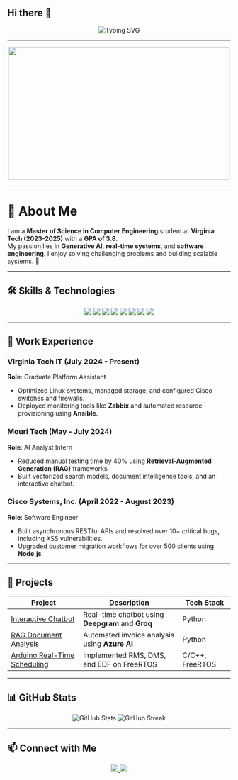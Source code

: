 ## Hi there 👋

<!--
**SabarishMN/SabarishMN** is a ✨ _special_ ✨ repository because its `README.md` (this file) appears on your GitHub profile.

Here are some ideas to get you started:

- 🔭 I’m currently working on ...
- 🌱 I’m currently learning ...
- 👯 I’m looking to collaborate on ...
- 🤔 I’m looking for help with ...
- 💬 Ask me about ...
- 📫 How to reach me: ...
- 😄 Pronouns: ...
- ⚡ Fun fact: ...
-->

<div align="center">
  <img src="https://readme-typing-svg.herokuapp.com?font=Fira+Code&size=30&duration=4000&pause=1000&color=F75C7E&center=true&width=435&lines=Hi%2C+I'm+Sabarish+Muthumani!;Welcome+to+my+GitHub+Profile!" alt="Typing SVG" />
</div>

---

<div align="center">
  <img src="https://media.giphy.com/media/qgQUggAC3Pfv687qPC/giphy.gif" width="500" height="300" />
</div>

---

# 🌟 About Me

I am a **Master of Science in Computer Engineering** student at **Virginia Tech (2023-2025)** with a **GPA of 3.8**.  
My passion lies in **Generative AI**, **real-time systems**, and **software engineering**. I enjoy solving challenging problems and building scalable systems. 🚀

---

## 🛠️ Skills & Technologies
<div align="center">
  <img src="https://img.shields.io/badge/C++-00599C?style=for-the-badge&logo=cplusplus&logoColor=white" />
  <img src="https://img.shields.io/badge/Python-3776AB?style=for-the-badge&logo=python&logoColor=white" />
  <img src="https://img.shields.io/badge/JavaScript-F7DF1E?style=for-the-badge&logo=javascript&logoColor=black" />
  <img src="https://img.shields.io/badge/Docker-2496ED?style=for-the-badge&logo=docker&logoColor=white" />
  <img src="https://img.shields.io/badge/Kubernetes-326CE5?style=for-the-badge&logo=kubernetes&logoColor=white" />
  <img src="https://img.shields.io/badge/React-61DAFB?style=for-the-badge&logo=react&logoColor=black" />
  <img src="https://img.shields.io/badge/Node.js-339933?style=for-the-badge&logo=node.js&logoColor=white" />
  <img src="https://img.shields.io/badge/Linux-FCC624?style=for-the-badge&logo=linux&logoColor=black" />
</div>

---

## 💼 Work Experience

### **Virginia Tech IT (July 2024 - Present)**  
**Role**: Graduate Platform Assistant  
- Optimized Linux systems, managed storage, and configured Cisco switches and firewalls.
- Deployed monitoring tools like **Zabbix** and automated resource provisioning using **Ansible**.  

### **Mouri Tech (May - July 2024)**  
**Role**: AI Analyst Intern  
- Reduced manual testing time by 40% using **Retrieval-Augmented Generation (RAG)** frameworks.  
- Built vectorized search models, document intelligence tools, and an interactive chatbot.

### **Cisco Systems, Inc. (April 2022 - August 2023)**  
**Role**: Software Engineer  
- Built asynchronous RESTful APIs and resolved over 10+ critical bugs, including XSS vulnerabilities.  
- Upgraded customer migration workflows for over 500 clients using **Node.js**.

---

## 🚀 Projects
| Project | Description | Tech Stack |
|---------|-------------|------------|
| [Interactive Chatbot](https://github.com/SabarishMN/interactive-chatbot) | Real-time chatbot using **Deepgram** and **Groq** | Python |
| [RAG Document Analysis](https://github.com/SabarishMN/rag-doc-analysis) | Automated invoice analysis using **Azure AI** | Python |
| [Arduino Real-Time Scheduling](https://github.com/SabarishMN/arduino-scheduling) | Implemented RMS, DMS, and EDF on FreeRTOS | C/C++, FreeRTOS |

---

## 📊 GitHub Stats

<div align="center">
  <img src="https://github-readme-stats.vercel.app/api?username=SabarishMN&show_icons=true&theme=radical" alt="GitHub Stats" />
  <img src="https://github-readme-streak-stats.herokuapp.com/?user=SabarishMN&theme=radical" alt="GitHub Streak" />
</div>

---

## 📫 Connect with Me
<div align="center">
  <a href="https://linkedin.com/in/sabarishmn">
    <img src="https://img.shields.io/badge/LinkedIn-0A66C2?style=for-the-badge&logo=linkedin&logoColor=white" />
  </a>
  <a href="https://github.com/SabarishMN">
    <img src="https://img.shields.io/badge/GitHub-181717?style=for-the-badge&logo=github&logoColor=white" />
  </a>
</div>

